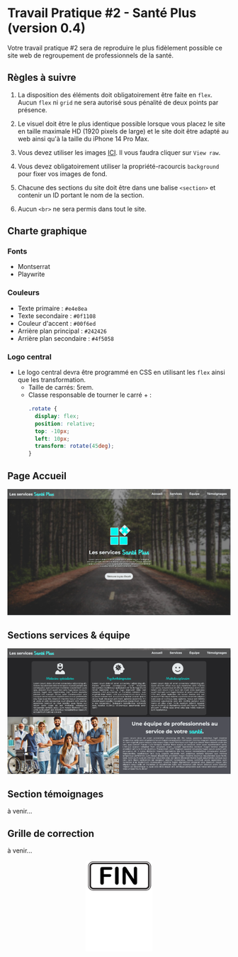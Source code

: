 # Travail Pratique #2 - Santé Plus (version 0.4)
Votre travail pratique #2 sera de reproduire le plus fidèlement possible ce site web de regroupement de professionnels de la santé.

## Règles à suivre

1. La disposition des éléments doit obligatoirement être faite en `flex`. Aucun `flex` ni `grid` ne sera autorisé sous pénalité de deux points par présence.  

2. Le visuel doit être le plus identique possible lorsque vous placez le site en taille maximale HD (1920 pixels de large) et le site doit être adapté au web ainsi qu'à la taille du iPhone 14 Pro Max.

3. Vous devez utiliser les images [ICI](./_bin/images.zip). Il vous faudra cliquer sur `View raw`.

4. Vous devez obligatoirement utiliser la propriété-racourcis `background` pour fixer vos images de fond.

5. Chacune des sections du site doit être dans une balise `<section>` et contenir un ID portant le nom de la section.

6. Aucun `<br>` ne sera permis dans tout le site.

## Charte graphique
### Fonts
- Montserrat
- Playwrite
### Couleurs
- Texte primaire : `#e4e8ea`
- Texte secondaire : `#0f1108`
- Couleur d'accent : `#00f6ed`
- Arrière plan principal : `#242426`
- Arrière plan secondaire : `#4f5058`
### Logo central
- Le logo central devra être programmé en CSS en utilisant les `flex` ainsi que les transformation.
  - Taille de carrés: 5rem.
  - Classe responsable de tourner le carré + : 
    ```css
    .rotate {
      display: flex;
      position: relative;
      top: -10px;
      left: 10px;
      transform: rotate(45deg);
    }
    ```

## Page Accueil

![IMAGE](./images/santeplus-home.png)

## Sections services & équipe

![IMAGE](./images/santeplus-team.png)

## Section témoignages
à venir...

## Grille de correction
à venir...

<p align="Center"><img src="./images/end.png" alt="drawing" width="150"/></p>
